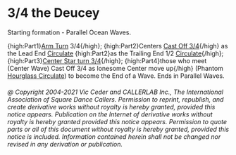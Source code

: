 
# 3/4 the Deucey

Starting formation - Parallel Ocean Waves.

{high:Part1}[Arm Turn](../b1/allemande.md) 3/4{/high};
{high:Part2}Centers [Cast Off 3/4](../ms/cast_off_three_quarters.md){/high} as the
Lead End [Circulate](../b1/circulate.md)
{high:Part2}as the Trailing End 1/2 [Circulate](../b1/circulate.md){/high};
{high:Part3}[Center Star turn 3/4](../b1/star.md){/high};
{high:Part4}those who meet (Center Wave) Cast
Off 3/4 as lonesome Center move up{/high} (Phantom
[Hourglass Circulate](../a2/hourglass_circulate.md))
to become the End of a Wave. Ends in Parallel Waves.

###### @ Copyright 2004-2021 Vic Ceder and CALLERLAB Inc., The International Association of Square Dance Callers. Permission to reprint, republish, and create derivative works without royalty is hereby granted, provided this notice appears. Publication on the Internet of derivative works without royalty is hereby granted provided this notice appears. Permission to quote parts or all of this document without royalty is hereby granted, provided this notice is included. Information contained herein shall not be changed nor revised in any derivation or publication.
